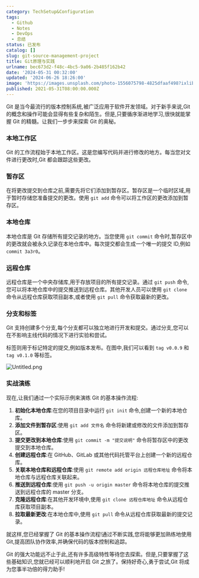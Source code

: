 ```yaml
---
category: TechSetup&Configuration
tags:
  - Github
  - Notes
  - DevOps
  - 总结
status: 已发布
catalog: []
slug: git-source-management-project
title: Git原理与实践
urlname: bec673d2-f48c-4bc5-9a06-2b485f162b42
date: '2024-05-31 00:32:00'
updated: '2024-06-26 18:26:00'
image: 'https://images.unsplash.com/photo-1556075798-4825dfaaf498?ixlib=rb-4.0.3&q=85&fm=jpg&crop=entropy&cs=srgb'
published: 2021-05-31T08:00:00.000Z
---
```


Git 是当今最流行的版本控制系统,被广泛应用于软件开发领域。对于新手来说,Git 的概念和操作可能会显得有些复杂和陌生。但是,只要循序渐进地学习,很快就能掌握 Git 的精髓。让我们一步步来探索 Git 的奥秘。


### 本地工作区


Git 的工作流程始于本地工作区。这是您编写代码并进行修改的地方。每当您对文件进行更改时,Git 都会跟踪这些更改。


### 暂存区


在将更改提交到仓库之前,需要先将它们添加到暂存区。暂存区是一个临时区域,用于暂时存储您准备提交的更改。使用 `git add` 命令可以将工作区的更改添加到暂存区。


### 本地仓库


本地仓库是 Git 存储所有提交记录的地方。当您使用 `git commit` 命令时,暂存区中的更改就会被永久记录在本地仓库中。每次提交都会生成一个唯一的提交 ID,例如 `commit 3a3r0`。


### 远程仓库


远程仓库是一个中央存储库,用于存放项目的所有提交记录。通过 `git push` 命令,您可以将本地仓库中的提交推送到远程仓库。其他开发人员可以使用 `git clone` 命令从远程仓库获取项目副本,或者使用 `git pull` 命令获取最新的更改。


### 分支和标签


Git 支持创建多个分支,每个分支都可以独立地进行开发和提交。通过分支,您可以在不影响主线代码的情况下进行实验和尝试。


标签则用于标记特定的提交,例如版本发布。在图中,我们可以看到 `tag v0.0.9` 和 `tag v0.1.0` 等标签。


![Untitled.png](https://prod-files-secure.s3.us-west-2.amazonaws.com/5d24fe63-e567-4804-86f9-9fdc62e13082/77b77e01-3aab-4add-bdbd-7f489727861d/Untitled.png?X-Amz-Algorithm=AWS4-HMAC-SHA256&X-Amz-Content-Sha256=UNSIGNED-PAYLOAD&X-Amz-Credential=ASIAZI2LB466ZVVDMJY6%2F20250312%2Fus-west-2%2Fs3%2Faws4_request&X-Amz-Date=20250312T213419Z&X-Amz-Expires=3600&X-Amz-Security-Token=IQoJb3JpZ2luX2VjEH0aCXVzLXdlc3QtMiJGMEQCIH0JhuTxETuJJANBmRI%2BhjLHmpLPs68c6C7JlqYJKUE%2FAiAubDfHmdIzt4wcERBkg7SampVxPmndnWOz5qhfcNq9aSqIBAjG%2F%2F%2F%2F%2F%2F%2F%2F%2F%2F8BEAAaDDYzNzQyMzE4MzgwNSIMDm9Q71kUdw0%2FbJyuKtwD4F1q0IFDV99PliuiHCaphrqGAwjGc03TjB8sF6FwdJYXOZQSEe7RRMXsyAL%2F1TB6wVS9MMKfTDnEE5oB3D6tVIPRD4jlxOzYM5Gcr0po9mgprEjAkZ9AarmCxwIson3UsXVicleT6tIgvMbiXjHQtLmsI5FGO%2BOfrINSdTKGV2%2BO9ZsXbK7cCZlPEiUlu0SZ9AxYLBhSGS0aaRnQuJeY6VZ3CjzW9B3c9RKoVAUDdPrPSJNx7RmvIDH3x8dyz3RgP%2FDo8%2BXnZp1PhcQh3lqD9u0mECAv5HdO1phgJSi5BTTlYNnylxsRU%2FE2kKZb%2FtZi37ph%2Ftjl8TAi%2BxMGwBT6NQmHYDFFRppY%2F2jBVavOk9Y2LN%2FYFrNh1I5ER2fOdjqsjTzvNjZJQubCaMCZKbwlb2dEI%2B9HyXytps2dDJcXrf%2FJffv7Lg6WVTGdJmA3iJjl5w%2Bz73r%2BrRbByyBnlTy8HCXb3VP5%2Fnb9tYt2aw2unP%2BjSig8vSBiWdiFW1DRXvuhXlG8G3Kgm8Rl67XP1qxU7bsW3STHTQI0six7u%2Bi9eknMjONNeZzixBdU387ijcKL%2FAmUwpv19zD3ClIjmAB9ZacFr7VhxR4E00OBkvwsUZcZpuIATR4hBziZYOkwy%2BLHvgY6pgHGw6xA68huzNhC5vw%2FcW2uLWiNzDQUwmlgaObGBxTjgeHF14sErIsU2dpMvH60Z3UFNVQgcFRm9l3CN3i0pvMx4xHZsah9B1NrbzTE4neFKetyTLSO2NEXID9Odt%2B5QDQk%2B2wdf16TOtW%2FP9JIOLyJ8jTjHMZnStkwcJQq%2FoA%2Fkug5sRgE9%2BGFQnBipucSJu85Yc4JO2litADfHMh0OpN3oSrIO1QG&X-Amz-Signature=38302b3aa3af0bab4b68cc4e5b58fb27179626c2f6e026a79696158457575c12&X-Amz-SignedHeaders=host&x-id=GetObject)


### 实战演练


现在,让我们通过一个实际示例来演练 Git 的基本操作流程:

1. **初始化本地仓库**:在您的项目目录中运行 `git init` 命令,创建一个新的本地仓库。
2. **添加文件到暂存区**:使用 `git add 文件名` 命令将新建或修改的文件添加到暂存区。
3. **提交更改到本地仓库**:使用 `git commit -m "提交说明"` 命令将暂存区中的更改提交到本地仓库。
4. **创建远程仓库**:在 GitHub、GitLab 或其他代码托管平台上创建一个新的远程仓库。
5. **关联本地仓库和远程仓库**:使用 `git remote add origin 远程仓库地址` 命令将本地仓库与远程仓库关联起来。
6. **推送到远程仓库**:使用 `git push -u origin master` 命令将本地仓库的提交推送到远程仓库的 master 分支。
7. **克隆远程仓库**:在其他开发环境中,使用 `git clone 远程仓库地址` 命令从远程仓库获取项目副本。
8. **拉取最新更改**:在本地仓库中,使用 `git pull` 命令从远程仓库获取最新的提交记录。

就这样,您已经掌握了 Git 的基本操作流程!通过不断实践,您将能够更加熟练地使用 Git,提高团队协作效率,并确保代码的版本控制和追踪。


Git 的强大功能远不止于此,还有许多高级特性等待您去探索。但是,只要掌握了这些基础知识,您就已经可以顺利地开启 Git 之旅了。保持好奇心,勇于尝试,Git 将成为您事半功倍的得力助手!

